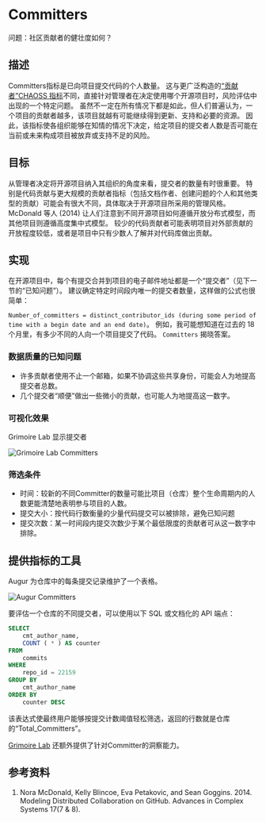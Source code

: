 # Committers

问题：社区贡献者的健壮度如何？

## 描述
Committers指标是已向项目提交代码的个人数量。 这与更广泛构造的[“贡献者”CHAOSS 指标](https://github.com/chaoss/wg-common/blob/master/focus-areas/who/contributors.md)不同，直接针对管理者在决定使用哪个开源项目时，风险评估中出现的一个特定问题。  虽然不一定在所有情况下都是如此，但人们普遍认为，一个项目的贡献者越多，该项目就越有可能继续得到更新、支持和必要的资源。 因此，该指标使各组织能够在知情的情况下决定，给定项目的提交者人数是否可能在当前或未来构成项目被放弃或支持不足的风险。

## 目标

从管理者决定将开源项目纳入其组织的角度来看，提交者的数量有时很重要。  特别是代码贡献与更大规模的贡献者指标（包括文档作者、创建问题的个人和其他类型的贡献）可能会有很大不同，具体取决于开源项目所采用的管理风格。 McDonald 等人 (2014) 让人们注意到不同开源项目如何遵循开放分布式模型，而其他项目则遵循高度集中式模型。 较少的代码贡献者可能表明项目对外部贡献的开放程度较低，或者是项目中只有少数人了解并对代码库做出贡献。

## 实现

在开源项目中，每个有提交合并到项目的电子邮件地址都是一个“提交者”（见下一节的“已知问题”）。 建议确定特定时间段内唯一的提交者数量，这样做的公式也很简单：

`Number_of_committers = distinct_contributor_ids (during some period of time with a begin date and an end date)`。 例如，我可能想知道在过去的 18 个月里，有多少不同的人向一个项目提交了代码。 `Committers` 揭晓答案。

### 数据质量的已知问题
* 许多贡献者使用不止一个邮箱，如果不协调这些共享身份，可能会人为地提高提交者总数。
* 几个提交者“顺便”做出一些微小的贡献，也可能人为地提高这一数字。

### 可视化效果

Grimoire Lab 显示提交者

![Grimoire Lab Committers](images/committers_grimoire-lab.png)

### 筛选条件
* 时间：较新的不同Committer的数量可能比项目（仓库）整个生命周期内的人数更能清楚地表明参与项目的人数。
* 提交大小：按代码行数衡量的少量代码提交可以被排除，避免已知问题
* 提交次数：某一时间段内提交次数少于某个最低限度的贡献者可从这一数字中排除。

## 提供指标的工具
Augur 为仓库中的每条提交记录维护了一个表格。

![Augur Committers](images/committers_augur.png)

要评估一个仓库的不同提交者，可以使用以下 SQL 或文档化的 API 端点：
```sql
SELECT
    cmt_author_name,
    COUNT ( * ) AS counter
FROM
    commits
WHERE
    repo_id = 22159
GROUP BY
    cmt_author_name
ORDER BY
    counter DESC
```

该表达式使最终用户能够按提交计数阈值轻松筛选，返回的行数就是仓库的“Total_Committers”。

[Grimoire Lab](https://chaoss.biterg.io/app/kibana#/dashboard/Git) 还额外提供了针对Committer的洞察能力。

## 参考资料
1. Nora McDonald, Kelly Blincoe, Eva Petakovic, and Sean Goggins. 2014. Modeling Distributed Collaboration on GitHub. Advances in Complex Systems 17(7 & 8).
